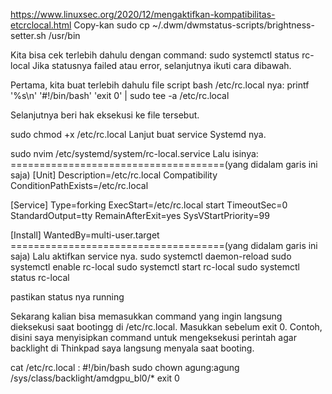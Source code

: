 https://www.linuxsec.org/2020/12/mengaktifkan-kompatibilitas-etcrclocal.html
Copy-kan 
sudo cp ~/.dwm/dwmstatus-scripts/brightness-setter.sh /usr/bin

Kita bisa cek terlebih dahulu dengan command:
sudo systemctl status rc-local
Jika statusnya failed atau error, selanjutnya ikuti cara dibawah.

Pertama, kita buat terlebih dahulu file script bash /etc/rc.local nya:
printf '%s\n' '#!/bin/bash' 'exit 0' | sudo tee -a /etc/rc.local

Selanjutnya beri hak eksekusi ke file tersebut.


sudo chmod +x /etc/rc.local
Lanjut buat service Systemd nya.

sudo nvim /etc/systemd/system/rc-local.service
Lalu isinya:
=====================================(yang didalam garis ini saja)
[Unit]
Description=/etc/rc.local Compatibility
ConditionPathExists=/etc/rc.local

[Service]
Type=forking
ExecStart=/etc/rc.local start
TimeoutSec=0
StandardOutput=tty
RemainAfterExit=yes
SysVStartPriority=99

[Install]
WantedBy=multi-user.target
=====================================(yang didalam garis ini saja)
Lalu aktifkan service nya.
sudo systemctl daemon-reload
sudo systemctl enable rc-local
sudo systemctl start rc-local
sudo systemctl status rc-local

pastikan status nya running

Sekarang kalian bisa memasukkan command yang ingin langsung dieksekusi saat bootingg di /etc/rc.local. Masukkan sebelum exit 0.  Contoh, disini saya menyisipkan command untuk mengeksekusi perintah agar backlight di Thinkpad saya langsung menyala saat booting.

cat /etc/rc.local :
#!/bin/bash
sudo chown agung:agung /sys/class/backlight/amdgpu_bl0/*
exit 0
